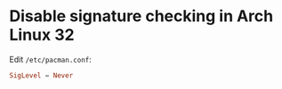# Disable signature checking in Arch Linux 32

Edit `/etc/pacman.conf`:

```conf
SigLevel = Never
```
